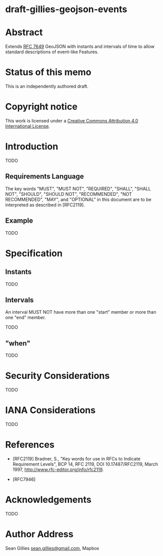 draft-gillies-geojson-events
============================

# Abstract

Extends [RFC 7649](https://tools.ietf.org/html/rfc7946) GeoJSON with
instants and intervals of time to allow standard descriptions of event-like
Features.

# Status of this memo

This is an independently authored draft.

# Copyright notice

This work is licensed under a [Creative Commons Attribution 4.0 International
License](http://creativecommons.org/licenses/by/4.0/).

# Introduction

TODO

## Requirements Language

The key words "MUST", "MUST NOT", "REQUIRED", "SHALL", "SHALL NOT", "SHOULD",
"SHOULD NOT", "RECOMMENDED", "NOT RECOMMENDED", "MAY", and "OPTIONAL" in this
document are to be interpreted as described in [RFC2119].

## Example

TODO

# Specification

## Instants

TODO

## Intervals

An interval MUST NOT have more than one "start" member or more than one "end"
member.

TODO

## "when"

TODO

# Security Considerations

TODO

# IANA Considerations

TODO

# References

* [RFC2119] Bradner, S., "Key words for use in RFCs to Indicate Requirement
  Levels", BCP 14, RFC 2119, DOI 10.17487/RFC2119, March 1997,
  <http://www.rfc-editor.org/info/rfc2119>.

* [RFC7946]

# Acknowledgements

TODO

# Author Address

Sean Gillies <sean.gillies@gmail.com>, Mapbox
